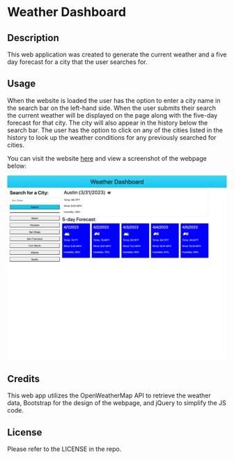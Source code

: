 # Weather Dashboard

## Description
This web application was created to generate the current weather and a five day forecast for a city that the user searches for.

## Usage
When the website is loaded the user has the option to enter a city name in the search bar on the left-hand side. When the user submits their search the current weather will be displayed on the page along with the five-day forecast for that city. The city will also appear in the history below the search bar. The user has the option to click on any of the cities listed in the history to look up the weather conditions for any previously searched for cities.

You can visit the website [here](https://jakefair97.github.io/weather-dashboard/) and view a screenshot of the webpage below:

![Weather dashboard home](./assets/images/weather-dashboard-home.png)

## Credits
This web app utilizes the OpenWeatherMap API to retrieve the weather data, Bootstrap for the design of the webpage, and jQuery to simplify the JS code.

## License
Please refer to the LICENSE in the repo.
